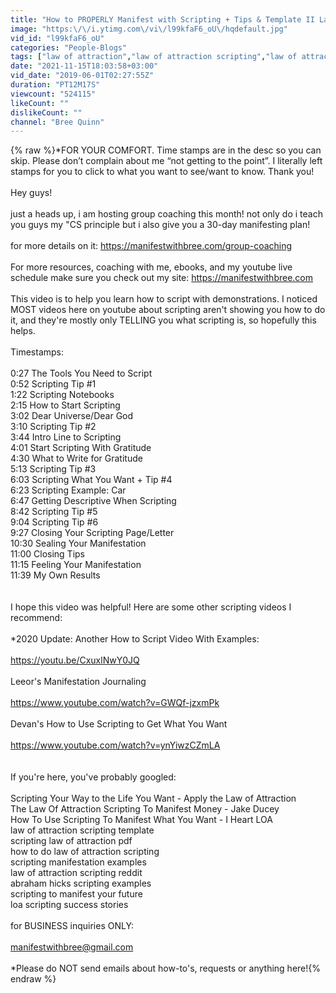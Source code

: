 ```yaml
---
title: "How to PROPERLY Manifest with Scripting + Tips & Template II Law of Attraction Technique"
image: "https:\/\/i.ytimg.com\/vi\/l99kfaF6_oU\/hqdefault.jpg"
vid_id: "l99kfaF6_oU"
categories: "People-Blogs"
tags: ["law of attraction","law of attraction scripting","law of attraction scripting template"]
date: "2021-11-15T18:03:58+03:00"
vid_date: "2019-06-01T02:27:55Z"
duration: "PT12M17S"
viewcount: "524115"
likeCount: ""
dislikeCount: ""
channel: "Bree Quinn"
---
```

{% raw %}*FOR YOUR COMFORT. Time stamps are in the desc so you can skip. Please don’t complain about me “not getting to the point”. I literally left stamps for you to click to what you want to see/want to know. Thank you! <br /><br />Hey guys! <br /><br />just a heads up, i am hosting group coaching this month! not only do i teach you guys my &quot;CS principle but i also give you a 30-day manifesting plan!<br /><br />for more details on it: <a rel="nofollow" target="blank" href="https://manifestwithbree.com/group-coaching">https://manifestwithbree.com/group-coaching</a><br /><br />For more resources, coaching with me, ebooks, and my youtube live schedule make sure you check out my site: <a rel="nofollow" target="blank" href="https://manifestwithbree.com">https://manifestwithbree.com</a><br /><br />This video is to help you learn how to script with demonstrations. I noticed MOST videos here on youtube about scripting aren't showing you how to do it, and they're mostly only TELLING you what scripting is, so hopefully this helps. <br /><br />Timestamps:<br /><br />0:27 The Tools You Need to Script<br />0:52 Scripting Tip #1<br />1:22 Scripting Notebooks<br />2:15 How to Start Scripting<br />3:02 Dear Universe/Dear God<br />3:10 Scripting Tip #2<br />3:44 Intro Line to Scripting<br />4:01 Start Scripting With Gratitude<br />4:30 What to Write for Gratitude<br />5:13 Scripting Tip #3<br />6:03 Scripting What You Want + Tip #4<br />6:23 Scripting Example: Car<br />6:47 Getting Descriptive When Scripting<br />8:42 Scripting Tip #5<br />9:04 Scripting Tip #6<br />9:27 Closing Your Scripting Page/Letter<br />10:30 Sealing Your Manifestation<br />11:00 Closing Tips<br />11:15 Feeling Your Manifestation<br />11:39 My Own Results<br /><br /><br />I hope this video was helpful! Here are some other scripting videos I recommend:<br /><br />*2020 Update: Another How to Script Video With Examples:<br /><br /><a rel="nofollow" target="blank" href="https://youtu.be/CxuxlNwY0JQ">https://youtu.be/CxuxlNwY0JQ</a><br /><br />Leeor's Manifestation Journaling<br /><br /><a rel="nofollow" target="blank" href="https://www.youtube.com/watch?v=GWQf-jzxmPk">https://www.youtube.com/watch?v=GWQf-jzxmPk</a><br /><br />Devan's How to Use Scripting to Get What You Want<br /><br /><a rel="nofollow" target="blank" href="https://www.youtube.com/watch?v=ynYiwzCZmLA">https://www.youtube.com/watch?v=ynYiwzCZmLA</a><br /><br /><br />If you're here, you've probably googled:<br /><br />Scripting Your Way to the Life You Want - Apply the Law of Attraction<br />The Law Of Attraction Scripting To Manifest Money - Jake Ducey<br />How To Use Scripting To Manifest What You Want - I Heart LOA<br />law of attraction scripting template<br />scripting law of attraction pdf<br />how to do law of attraction scripting<br />scripting manifestation examples<br />law of attraction scripting reddit<br />abraham hicks scripting examples<br />scripting to manifest your future<br />loa scripting success stories<br /><br />for BUSINESS inquiries ONLY:<br /><br />manifestwithbree@gmail.com <br /><br />*Please do NOT send emails about how-to's, requests or anything here!{% endraw %}

